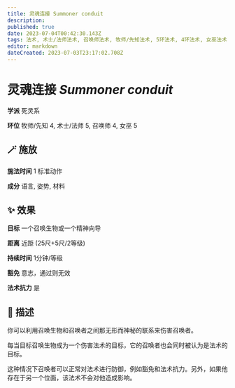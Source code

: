 ```yaml
---
title: 灵魂连接 Summoner conduit
description: 
published: true
date: 2023-07-04T00:42:30.143Z
tags: 法术, 术士/法师法术, 召唤师法术, 牧师/先知法术, 5环法术, 4环法术, 女巫法术, 死灵系
editor: markdown
dateCreated: 2023-07-03T23:17:02.708Z
---
```


# **灵魂连接** *Summoner conduit*

**学派** 死灵系 

**环位** 牧师/先知 4, 术士/法师 5, 召唤师 4, 女巫 5

## 🪄 施放

**施法时间** 1 标准动作

**成分** 语言, 姿势, 材料

## ✨ 效果 

**目标** 一个召唤生物或一个精神向导 

**距离** 近距 (25尺+5尺/2等级)  

**持续时间** 1分钟/等级 

**豁免** 意志，通过则无效

**法术抗力** 是

## 📖 描述

你可以利用召唤生物和召唤者之间那无形而神秘的联系来伤害召唤者。

每当目标召唤生物成为一个伤害法术的目标，它的召唤者也会同时被认为是法术的目标。

这种情况下召唤者可以正常对法术进行防御，例如豁免和法术抗力。另外，如果他存在于另一个位面，该法术不会对他造成影响。
    